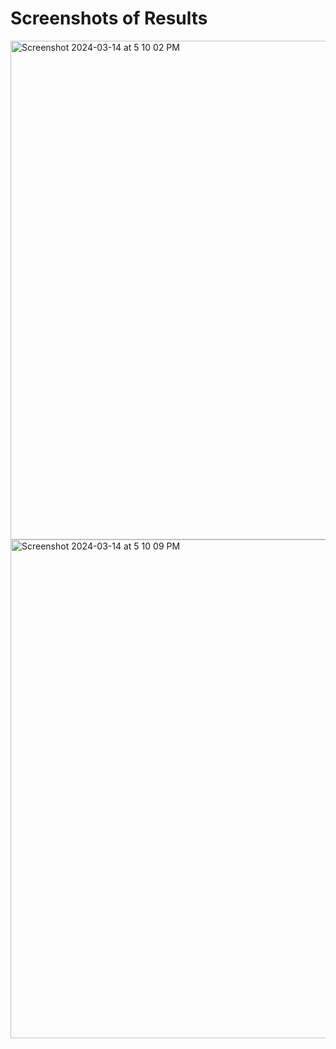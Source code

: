 # Screenshots of Results
<img width="798" alt="Screenshot 2024-03-14 at 5 10 02 PM" src="https://github.com/naiefabdullah/NeuralNetworksAssignments/assets/90433828/58a77495-58a9-43f3-be70-a9476aaeccbd">
<img width="798" alt="Screenshot 2024-03-14 at 5 10 09 PM" src="https://github.com/naiefabdullah/NeuralNetworksAssignments/assets/90433828/88240adb-62eb-4c71-a1ac-2568f41c2e2b">

